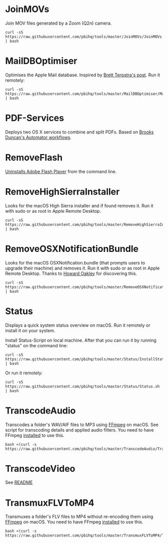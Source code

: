 JoinMOVs
========
Join MOV files generated by a Zoom (Q2n) camera.

    curl -sS https://raw.githubusercontent.com/pbihq/tools/master/JoinMOVs/JoinMOVs.sh | bash

MailDBOptimiser
===============
Optimises the Apple Mail database. Inspired by [Brett Terpstra's post][1]. Run it remotely:  

    curl -sS https://raw.githubusercontent.com/pbihq/tools/master/MailDBOptimiser/MailDBOptimiser.sh | bash

[1]: http://brettterpstra.com/2015/10/27/vacuuming-mail-dot-app-on-el-capitan/

PDF-Services
===========
Deploys two OS X services to combine and split PDFs. Based on [Brooks Duncan's Automator workflows][2].

[2]: http://www.documentsnap.com/how-to-combine-pdf-files-in-mac-osx-using-automator-to-make-a-service/

RemoveFlash
===========
[Uninstalls Adobe Flash Player][3] from the command line.

[3]: https://helpx.adobe.com/flash-player/kb/uninstall-flash-player-mac-os.html

RemoveHighSierraInstaller
===========
Looks for the macOS High Sierra installer and if found removes it. Run it with sudo or as root in Apple Remote Desktop.

    curl -sS https://raw.githubusercontent.com/pbihq/tools/master/RemoveHighSierraInstaller/RemoveHighSierraInstaller.sh | bash

RemoveOSXNotificationBundle
===========
Looks for the macOS OSXNotification.bundle (that prompts users to upgrade their machine) and removes it. Run it with sudo or as root in Apple Remote Desktop.
Thanks to [Howard Oakley][6] for discovering this.

    curl -sS https://raw.githubusercontent.com/pbihq/tools/master/RemoveOSXNotificationBundle/RemoveOSXNotificationBundle.sh | bash

[6]: https://eclecticlight.co/2017/11/09/apple-is-nudging-us-to-upgrade-to-flagging-high-sierra/

Status
======
Displays a quick system status overview on macOS. Run it remotely or install it on your system.

Install Status-Script on local machine. After that you can run it by running "status" on the command line:

    curl -sS https://raw.githubusercontent.com/pbihq/tools/master/Status/InstallStatus.sh | bash

Or run it remotely:

    curl -sS https://raw.githubusercontent.com/pbihq/tools/master/Status/Status.sh | bash

TranscodeAudio
===========
Transcodes a folder's WAV/AIF files to MP3 using [FFmpeg][4] on macOS. See script for transcoding details and applied audio filters. You need to have FFmpeg [installed][5] to use this.

    bash <(curl -s https://raw.githubusercontent.com/pbihq/tools/master/TranscodeAudio/TranscodeAudio.sh)

[4]: https://ffmpeg.org/
[5]: https://trac.ffmpeg.org/wiki/CompilationGuide/MacOSX

TranscodeVideo
===========
See [README](https://github.com/pbihq/tools/tree/master/TranscodeVideo)

TransmuxFLVToMP4
===========
Transmuxes a folder's FLV files to MP4 without re-encoding them using [FFmpeg][4] on macOS. You need to have FFmpeg [installed][5] to use this.

    bash <(curl -s https://raw.githubusercontent.com/pbihq/tools/master/TransmuxFLVToMP4/TransmuxFLVToMP4.sh)
